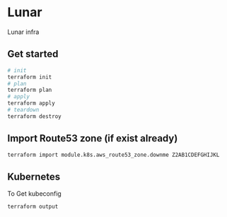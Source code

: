 # Lunar
Lunar infra


## Get started
```sh
# init
terraform init
# plan
terraform plan
# apply
terraform apply
# teardown
terraform destroy
```

## Import Route53 zone (if exist already)
```sh
terraform import module.k8s.aws_route53_zone.downme Z2AB1CDEFGHIJKL
```

## Kubernetes
To Get kubeconfig
```sh
terraform output
```